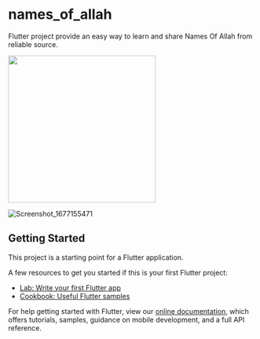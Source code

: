# names_of_allah

Flutter project provide an easy way to learn and share Names Of Allah from reliable source.

<a href="url"><img src="[http://url.to/image.png](https://user-images.githubusercontent.com/81860602/220906224-4a7829b4-dcc1-420d-82cc-8d9565fd726d.png)" align="containt"  width="300" ></a>

![Screenshot_1677155471](https://user-images.githubusercontent.com/81860602/220906333-4e8fca9b-8003-4789-ac7e-c10b05a6625c.png)



## Getting Started

This project is a starting point for a Flutter application.

A few resources to get you started if this is your first Flutter project:

- [Lab: Write your first Flutter app](https://flutter.dev/docs/get-started/codelab)
- [Cookbook: Useful Flutter samples](https://flutter.dev/docs/cookbook)

For help getting started with Flutter, view our
[online documentation](https://flutter.dev/docs), which offers tutorials,
samples, guidance on mobile development, and a full API reference.

